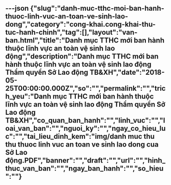 ---json
{"slug":"danh-muc-tthc-moi-ban-hanh-thuoc-linh-vuc-an-toan-ve-sinh-lao-dong","category":"cong-khai.cong-khai-thu-tuc-hanh-chinh","tag":[],"layout":"van-ban.html","title":"Danh mục TTHC mới ban hành thuộc lĩnh vực an toàn vệ sinh lao động","description":"Danh mục TTHC mới ban hành thuộc lĩnh vực an toàn vệ sinh lao động Thẩm quyền Sở Lao động TB&XH","date":"2018-05-25T00:00:00.000Z","so":"","permalink":"","trich_yeu":"Danh mục TTHC mới ban hành thuộc lĩnh vực an toàn vệ sinh lao động Thẩm quyền Sở Lao động TB&XH","co_quan_ban_hanh":"","linh_vuc":"","loai_van_ban":"","nguoi_ky":"","ngay_co_hieu_luc":"","tai_lieu_dinh_kem":"img/danh muc thu thu thuoc linh vuc an toan ve sinh lao dong cua Sở Lao động.PDF","banner":"","draft":"","url":"","hinh_thuc_van_ban":"","ngay_ban_hanh":"","so_hieu":""}
---
